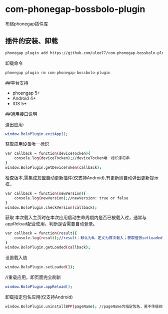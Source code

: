 # com-phonegap-bossbolo-plugin
布络phonegap插件库


## 插件的安装、卸载
```sh
phonegap plugin add https://github.com/ulee77/com-phonegap-bossbolo-plugin.git
```
卸载命令
```sh
phonegap plugin rm com-phonegap-bossbolo-plugin
```

##平台支持
- phoengap 5+
- Android 4+
- IOS 5+

##通用接口说明

退出应用:
```sh
window.BoloPlugin.exitApp();
```

获取应用设备唯一标识
```sh
var callback = function(deviceTocken){
    console.log(deviceTocken);//deviceTocken唯一标识字符串
}
window.BoloPlugin.getDeviceToken(callback);
```

检查版本,需集成友盟自动更新插件(仅支持Android),有更新则自动弹出更新提示框。
```sh
var callback = function(newVersion){
    console.log(newVersion);//newVersion: true or false
}
window.BoloPlugin.checkVersion(callback);
```
获取 本次载入主页时在本次应用启动生命周期内是否已被载入过，通常与appReload配合使用，判断是否需要自动登录。
```sh
var callback = function(result){
    console.log(result);//result：默认为0，定义为首次载入；获取值依setLoaded()方法设置值而定
}
window.BoloPlugin.getLoaded(callback);
```

设置载入值
```sh
window.BoloPlugin.setLoaded(1);
```

//重载应用，即页面完全刷新
```sh
window.BoloPlugin.appReload();
```

卸载指定包名应用(仅支持Android)
```sh
window.BoloPlugin.uninstallBPP(pageName); //pageName为指定包名，若不传值则检查默认包名
```

